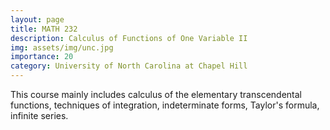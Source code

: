 ```yaml
---
layout: page
title: MATH 232
description: Calculus of Functions of One Variable II
img: assets/img/unc.jpg
importance: 20
category: University of North Carolina at Chapel Hill
---
```


This course mainly includes calculus of the elementary transcendental functions, techniques of integration, indeterminate forms, Taylor's formula, infinite series.